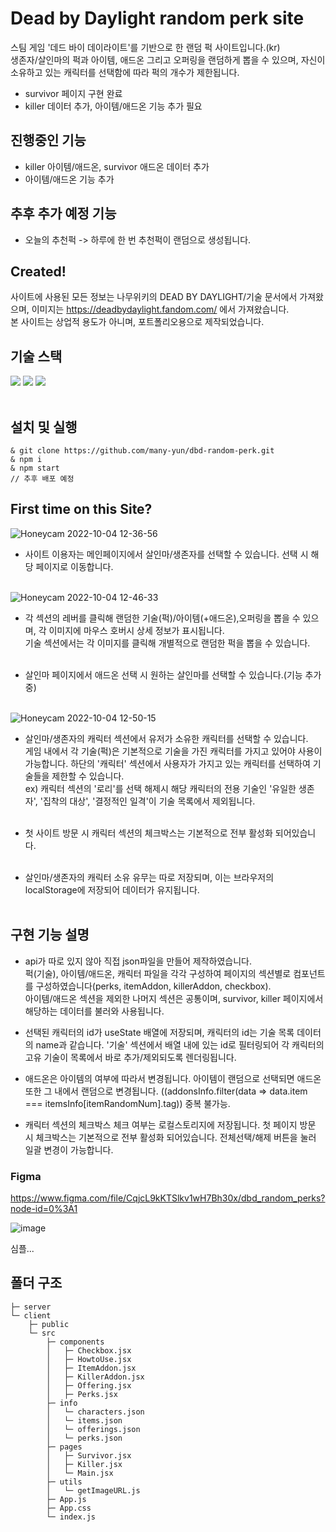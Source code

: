 # Dead by Daylight random perk site

스팀 게임 '데드 바이 데이라이트'를 기반으로 한 랜덤 퍽 사이트입니다.(kr)<br>
생존자/살인마의 퍽과 아이템, 애드온 그리고 오퍼링을 랜덤하게 뽑을 수 있으며, 자신이 소유하고 있는 캐릭터를 선택함에 따라 퍽의 개수가 제한됩니다.<br>
- survivor 페이지 구현 완료
- killer 데이터 추가, 아이템/애드온 기능 추가 필요

## 진행중인 기능
+ killer 아이템/애드온, survivor 애드온 데이터 추가
+ 아이템/애드온 기능 추가

## 추후 추가 예정 기능
+ 오늘의 추천퍽 -> 하루에 한 번 추천퍽이 랜덤으로 생성됩니다.

## Created!

사이트에 사용된 모든 정보는 나무위키의 DEAD BY DAYLIGHT/기술 문서에서 가져왔으며, 이미지는 https://deadbydaylight.fandom.com/ 에서 가져왔습니다.<br>
본 사이트는 상업적 용도가 아니며, 포트폴리오용으로 제작되었습니다.

## 기술 스택

<div>
<img src="https://img.shields.io/badge/React-61DAFB?style=for-the-badge&logo=react&logoColor=white"/>
<img src="https://img.shields.io/badge/JavaScript-F7DF1E?style=for-the-badge&logo=javascript&logoColor=white"/>
<img src="https://img.shields.io/badge/styled components-DB7093?style=for-the-badge&logo=styled-components&logoColor=white"/>
</div>
<br>

## 설치 및 실행
```
& git clone https://github.com/many-yun/dbd-random-perk.git
& npm i
& npm start
// 추후 배포 예정
```

## First time on this Site?
![Honeycam 2022-10-04 12-36-56](https://user-images.githubusercontent.com/92010078/193729065-12fbcde9-2bd7-4736-b5ee-98257e423518.gif)
- 사이트 이용자는 메인페이지에서 살인마/생존자를 선택할 수 있습니다. 선택 시 해당 페이지로 이동합니다.<br><br>

![Honeycam 2022-10-04 12-46-33](https://user-images.githubusercontent.com/92010078/193730081-ccde16e3-bb2e-4394-8ce3-e8804d9cf07f.gif)
- 각 섹션의 레버를 클릭해 랜덤한 기술(퍽)/아이템(+애드온),오퍼링을 뽑을 수 있으며, 각 이미지에 마우스 호버시 상세 정보가 표시됩니다.<br>
기술 섹션에서는 각 이미지를 클릭해 개별적으로 랜덤한 퍽을 뽑을 수 있습니다.<br><br>

- 살인마 페이지에서 애드온 선택 시 원하는 살인마를 선택할 수 있습니다.(기능 추가중)<br><br>

![Honeycam 2022-10-04 12-50-15](https://user-images.githubusercontent.com/92010078/193730396-d7d36f0b-d43c-4fa0-b0f7-c7f06dfc6f8c.gif)
- 살인마/생존자의 캐릭터 섹션에서 유저가 소유한 캐릭터를 선택할 수 있습니다.<br>
게임 내에서 각 기술(퍽)은 기본적으로 기술을 가진 캐릭터를 가지고 있어야 사용이 가능합니다. 하단의 '캐릭터' 섹션에서 사용자가 가지고 있는 캐릭터를 선택하여 기술들을 제한할 수 있습니다.<br>
ex) 캐릭터 섹션의 '로리'를 선택 해제시 해당 캐릭터의 전용 기술인 '유일한 생존자', '집착의 대상', '결정적인 일격'이 기술 목록에서 제외됩니다.<br><br>

- 첫 사이트 방문 시 캐릭터 섹션의 체크박스는 기본적으로 전부 활성화 되어있습니다.<br><br>

- 살인마/생존자의 캐릭터 소유 유무는 따로 저장되며, 이는 브라우저의 localStorage에 저장되어 데이터가 유지됩니다.<br><br>

## 구현 기능 설명
- api가 따로 있지 않아 직접 json파일을 만들어 제작하였습니다. <br>
퍽(기술), 아이템/애드온, 캐릭터 파일을 각각 구성하여 페이지의 섹션별로 컴포넌트를 구성하였습니다(perks, itemAddon, killerAddon, checkbox). 
<br>아이템/애드온 섹션을 제외한 나머지 섹션은 공통이며, survivor, killer 페이지에서 해당하는 데이터를 불러와 사용됩니다.

- 선택된 캐릭터의 id가 useState 배열에 저장되며, 캐릭터의 id는 기술 목록 데이터의 name과 같습니다. '기술' 섹션에서 배열 내에 있는 id로 필터링되어 각 캐릭터의 고유 기술이 목록에서 바로 추가/제외되도록 렌더링됩니다.

- 애드온은 아이템의 여부에 따라서 변경됩니다. 아이템이 랜덤으로 선택되면 애드온 또한 그 내에서 랜덤으로 변경됩니다. ((addonsInfo.filter(data => data.item === itemsInfo[itemRandomNum].tag)) 중복 불가능.

- 캐릭터 섹션의 체크박스 체크 여부는 로컬스토리지에 저장됩니다. 첫 페이지 방문 시 체크박스는 기본적으로 전부 활성화 되어있습니다. 전체선택/해제 버튼을 눌러 일괄 변경이 가능합니다. 


### Figma

https://www.figma.com/file/CqjcL9kKTSlkv1wH7Bh30x/dbd_random_perks?node-id=0%3A1

![image](https://user-images.githubusercontent.com/92010078/178775864-47381504-db80-46a0-b3d6-7c2a40f357c7.png)

심플...

## 폴더 구조
```
├─ server
└─ client
    ├─ public
    └─ src
        ├─ components
        │   ├─ Checkbox.jsx
        │   ├─ HowtoUse.jsx
        │   ├─ ItemAddon.jsx
        │   ├─ KillerAddon.jsx
        │   ├─ Offering.jsx
        │   ├─ Perks.jsx
        ├─ info
        │   └─ characters.json
        │   └─ items.json
        │   └─ offerings.json
        │   └─ perks.json
        ├─ pages
        │   ├─ Survivor.jsx
        │   ├─ Killer.jsx
        │   └─ Main.jsx
        ├─ utils
        │   └─ getImageURL.js
        ├─ App.js
        ├─ App.css
        └─ index.js
```

